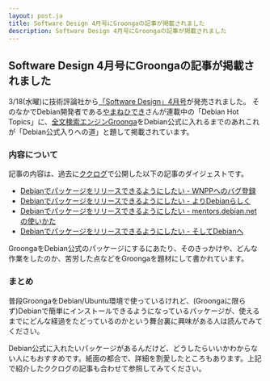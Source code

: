 ```yaml
---
layout: post.ja
title: Software Design 4月号にGroongaの記事が掲載されました
description: Software Design 4月号にGroongaの記事が掲載されました
---
```


## Software Design 4月号にGroongaの記事が掲載されました

3/18(水曜)に技術評論社から[「Software Design」4月号](http://gihyo.jp/magazine/SD/archive/2015/201504)が発売されました。
そのなかでDebian開発者である[やまねひでき](https://wiki.debian.org/HidekiYamane)さんが連載中の「Debian Hot Topics」に、[全文検索エンジンGroonga](http://groonga.org/ja)をDebian公式に入れるまでのあれこれが「Debian公式入りへの道」と題して掲載されています。

### 内容について

記事の内容は、過去に[ククログ](http://www.clear-code.com/blog/)で公開した以下の記事のダイジェストです。

* [Debianでパッケージをリリースできるようにしたい - WNPPへのバグ登録](http://www.clear-code.com/blog/2014/3/7.html)
* [Debianでパッケージをリリースできるようにしたい - よりDebianらしく](http://www.clear-code.com/blog/2014/4/3.html)
* [Debianでパッケージをリリースできるようにしたい - mentors.debian.netの使いかた](http://www.clear-code.com/blog/2014/7/2.html)
* [Debianでパッケージをリリースできるようにしたい - そしてDebianへ](http://www.clear-code.com/blog/2014/10/31.html)

GroongaをDebian公式のパッケージにするにあたり、そのきっかけや、どんな作業をしたのか、苦労した点などをGroongaを題材にして書かれています。

### まとめ

普段GroongaをDebian/Ubuntu環境で使っているけれど、(Groongaに限らず)Debianで簡単にインストールできるようになっているパッケージが、使えるまでにどんな経過をたどっているのかという舞台裏に興味がある人は読んでみてください。

Debian公式に入れたいパッケージがあるんだけど、どうしたらいいかわからない人にもおすすめです。紙面の都合で、詳細を割愛したところもあります。上記で紹介したククログの記事も合わせて参照してみてください。
